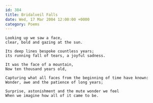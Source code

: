 ```yaml
---
id: 384
title: Bridalveil Falls
date: Wed, 17 Mar 2004 12:00:00 +0000
category: Poems
---
```


    Looking up we saw a face,  
    clear, bold and gazing at the sun.

    Its deep lines bespoke countless years;  
    its running fall of tears, a joyful sadness.

    It was the face of a mountain,  
    Now ten thousand years old,

    Capturing what all faces from the beginning of time have known:  
    Wonder, awe and the patience of long years;

    Surprise, astonishment and the mute wonder we feel  
    When we imagine how all of it came to be.


